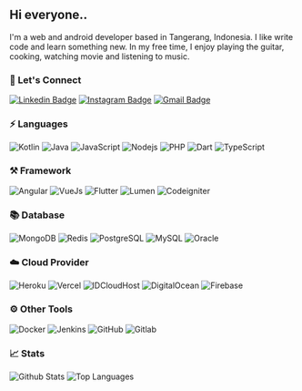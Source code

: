 ## Hi everyone..

I'm a web and android developer based in Tangerang, Indonesia. I like write code and learn something new. In my free time, I enjoy playing the guitar, cooking, watching movie and listening to music.


### 🔌 Let's Connect
[![Linkedin Badge](https://img.shields.io/badge/-yudaadp-0077b5?style=flat-square&logo=Linkedin&logoColor=white&link=https://www.linkedin.com/in/yudaadp/)](https://www.linkedin.com/in/yudaadp/)
[![Instagram Badge](https://img.shields.io/badge/-yudaadp__-405de6?style=flat-square&logo=instagram&logoColor=white&link=https://www.instagram.com/yudaadp_/)](https://www.instagram.com/yudaadp_/)
[![Gmail Badge](https://img.shields.io/badge/-yudaadp@gmail.com-dd4b39?style=flat-square&logo=Gmail&logoColor=white&link=mailto:yudaadp@gmail.com)](mailto:yudaadp@gmail.com)

### ⚡ Languages
![Kotlin](https://img.shields.io/static/v1?style=flat-square&color=18181B&labelColor=18181B&label=&message=Kotlin&logo=kotlin)
![Java](https://img.shields.io/static/v1?style=flat-square&color=18181B&labelColor=18181B&label=&message=Java)
![JavaScript](https://img.shields.io/static/v1?style=flat-square&color=18181B&labelColor=18181B&label=&message=JavaScript&logo=javascript)
![Nodejs](https://img.shields.io/static/v1?style=flat-square&color=18181B&labelColor=18181B&label=&message=Node.JS&logo=node.js)
![PHP](https://img.shields.io/static/v1?style=flat-square&color=18181B&labelColor=18181B&label=&message=PHP&logo=php)
![Dart](https://img.shields.io/static/v1?style=flat-square&color=18181B&labelColor=18181B&label=&message=Dart&logo=dart)
![TypeScript](https://img.shields.io/static/v1?style=flat-square&color=18181B&labelColor=18181B&label=&message=TypeScript&logo=typescript)

### ⚒️ Framework
![Angular](https://img.shields.io/static/v1?style=flat-square&color=18181B&labelColor=18181B&label=&message=Angular&logo=angular)
![VueJs](https://img.shields.io/static/v1?style=flat-square&color=18181B&labelColor=18181B&label=&message=Vue.Js&logo=vue)
![Flutter](https://img.shields.io/static/v1?style=flat-square&color=18181B&labelColor=18181B&label=&message=Flutter&logo=flutter)
![Lumen](https://img.shields.io/static/v1?style=flat-square&color=18181B&labelColor=18181B&label=&message=Lumen&logo=lumen)
![Codeigniter](https://img.shields.io/static/v1?style=flat-square&color=18181B&labelColor=18181B&label=&message=Codeigniter&logo=codeigniter)

### 📚 Database
![MongoDB](https://img.shields.io/static/v1?style=flat-square&color=18181B&labelColor=18181B&label=&message=MongoDB&logo=mongodb)
![Redis](https://img.shields.io/static/v1?style=flat-square&color=18181B&labelColor=18181B&label=&message=Redis&logo=redis)
![PostgreSQL](https://img.shields.io/static/v1?style=flat-square&color=18181B&labelColor=18181B&label=&message=PostgreSQL&logo=postgresql)
![MySQL](https://img.shields.io/static/v1?style=flat-square&color=18181B&labelColor=18181B&label=&message=MySQL&logo=mysql)
![Oracle](https://img.shields.io/static/v1?style=flat-square&color=18181B&labelColor=18181B&label=&message=Oracle&logo=oracle)

### ☁️ Cloud Provider
![Heroku](https://img.shields.io/static/v1?style=flat-square&color=18181B&labelColor=18181B&label=&message=Heroku&logo=heroku)
![Vercel](https://img.shields.io/static/v1?style=flat-square&color=18181B&labelColor=18181B&label=&message=Vercel&logo=vercel)
![IDCloudHost](https://img.shields.io/static/v1?style=flat-square&color=18181B&labelColor=18181B&label=&message=IDCloudHost&logo=icloud)
![DigitalOcean](https://img.shields.io/static/v1?style=flat-square&color=18181B&labelColor=18181B&label=&message=DigitalOcean&logo=digitalocean)
![Firebase](https://img.shields.io/static/v1?style=flat-square&color=18181B&labelColor=18181B&label=&message=Firebase&logo=firebase)

### ⚙️ Other Tools
![Docker](https://img.shields.io/static/v1?style=flat-square&color=18181B&labelColor=18181B&label=&message=Docker&logo=docker)
![Jenkins](https://img.shields.io/static/v1?style=flat-square&color=18181B&labelColor=18181B&label=&message=Jenkins&logo=jenkins)
![GitHub](https://img.shields.io/static/v1?style=flat-square&color=18181B&labelColor=18181B&label=&message=GitHub&logo=github)
![Gitlab](https://img.shields.io/static/v1?style=flat-square&color=18181B&labelColor=18181B&label=&message=Gitlab&logo=gitlab)

### 📈 Stats
![Github Stats](https://github-readme-stats.vercel.app/api?username=yudaadp&count_private=true&show_icons=true&include_all_commits=true&theme=dark)
![Top Languages](https://github-readme-stats.vercel.app/api/top-langs/?username=yudaadp&hide=html&layout=compact&langs_count=8&theme=dark)
